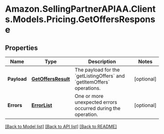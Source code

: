 # Amazon.SellingPartnerAPIAA.Clients.Models.Pricing.GetOffersResponse
## Properties

Name | Type | Description | Notes
------------ | ------------- | ------------- | -------------
**Payload** | [**GetOffersResult**](GetOffersResult.md) | The payload for the &#x60;getListingOffers&#x60; and &#x60;getItemOffers&#x60; operations. | [optional] 
**Errors** | [**ErrorList**](ErrorList.md) | One or more unexpected errors occurred during the operation. | [optional] 

[[Back to Model list]](../README.md#documentation-for-models) [[Back to API list]](../README.md#documentation-for-api-endpoints) [[Back to README]](../README.md)

